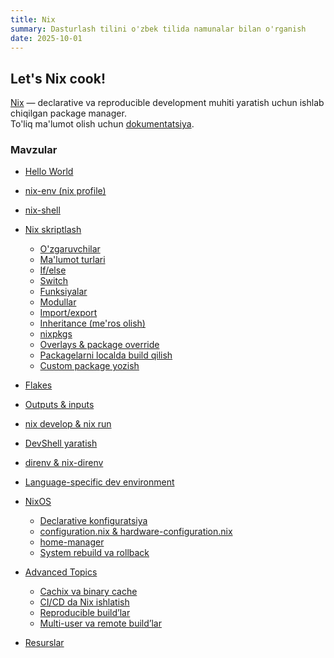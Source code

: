 ```yaml
---
title: Nix
summary: Dasturlash tilini o'zbek tilida namunalar bilan o'rganish
date: 2025-10-01
---
```


## Let's Nix cook!

<div class="my-md-content">

<a class="link" href="https://nix.dev/">Nix</a> — declarative va reproducible development muhiti yaratish uchun ishlab chiqilgan package manager.  
To'liq ma'lumot olish uchun <a class="link" href="https://nix.dev/tutorials/first-steps/">dokumentatsiya</a>.

<h3 class="my-section-tag">Mavzular</h3>

- [Hello World](./nix/hello-world)
- [nix-env (nix profile)](./nix/nix-env)
- [nix-shell](./nix/nix-shell)

- [Nix skriptlash](./nix/scripting)
  - [O'zgaruvchilar](./nix/variables)
  - [Ma'lumot turlari](./nix/data-types)
  - [If/else](./nix/if-else)
  - [Switch](./nix/switch)
  - [Funksiyalar](./nix/functions)
  - [Modullar](./nix/modules)
  - [Import/export](./nix/import-export)
  - [Inheritance (me'ros olish)](./nix/inheritance)
  - [nixpkgs](./nix/nixpkgs)
  - [Overlays & package override](./nix/overlays)
  - [Packagelarni localda build qilish](./nix/local-build)
  - [Custom package yozish](./nix/custom-package)

- [Flakes](./nix/flakes)
- [Outputs & inputs](./nix/outputs-inputs)
- [nix develop & nix run](./nix/develop-run)
- [DevShell yaratish](./nix/devshell)

- [direnv & nix-direnv](./nix/direnv)
- [Language-specific dev environment](./nix/lang-env)

- [NixOS](./nixos/intro)
  - [Declarative konfiguratsiya](./nixos/declarative-config)
  - [configuration.nix & hardware-configuration.nix](./nixos/config-files)
  - [home-manager](./nixos/home-manager)
  - [System rebuild va rollback](./nixos/rebuild-rollback)

- [Advanced Topics](./nix/advanced)
  - [Cachix va binary cache](./nix/cachix)
  - [CI/CD da Nix ishlatish](./nix/ci-cd)
  - [Reproducible build’lar](./nix/reproducible-builds)
  - [Multi-user va remote build’lar](./nix/multi-user-remote)

- [Resurslar](./nix/resources)

</div>
